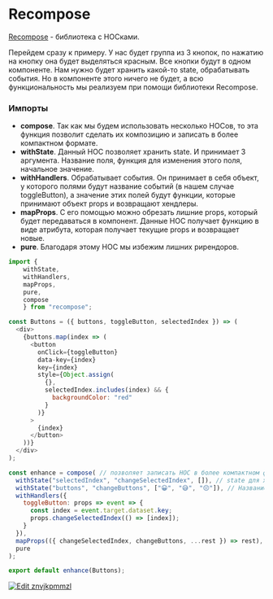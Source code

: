 # Recompose

[Recompose](https://github.com/acdlite/recompose) - библиотека с HOCками.

Перейдем сразу к примеру. У нас будет группа из 3 кнопок, по нажатию на кнопку она будет выделяться красным. Все кнопки будут в одном компоненте. Нам нужно будет хранить какой-то state, обрабатывать события. Но в компоненте этого ничего не будет, а всю функциональность мы реализуем при помощи библиотеки Recompose.

### Импорты

- **сompose**. Так как мы будем использовать несколько HOCов, то эта функция позволит сделать их композицию и записать в более компактном формате.
- **withState**. Данный HOC позволяет хранить state. И принимает 3 аргумента. Название поля, функция для изменения этого поля, начальное значение.
- **withHandlers**. Обрабатывает события. Он принимает в себя объект, у которого полями будут название событий (в нашем случае toggleButton), а значение этих полей будут функции, которые принимают объект props и возвращают хендлеры.
- **mapProps**. С его помощью можно обрезать лишние props, который будет передаваться в компонент. Данные HOC получает функцию в виде атрибута, которая получает текущие props и возвращает новые.
- **pure**. Благодаря этому HOC мы избежим лишних рирендоров.

```javascript
import {
    withState,
    withHandlers,
    mapProps,
    pure,
    compose
    } from "recompose";

const Buttons = ({ buttons, toggleButton, selectedIndex }) => (
  <div>
    {buttons.map(index => (
      <button
        onClick={toggleButton}
        data-key={index}
        key={index}
        style={Object.assign(
          {},
          selectedIndex.includes(index) && {
            backgroundColor: "red"
          }
        )}
      >
        {index}
      </button>
    ))}
  </div>
);

const enhance = compose( // позволяет записать HOC в более компактном формате
  withState("selectedIndex", "changeSelectedIndex", []), // state для хранение выделенной кнопки
  withState("buttons", "changeButtons", ["😀", "😅", "😔"]), // Название поля, функция для изменения этого поля, начальное значение
  withHandlers({
    toggleButton: props => event => {
      const index = event.target.dataset.key;
      props.changeSelectedIndex(() => [index]);
    }
  }),
  mapProps(({ changeSelectedIndex, changeButtons, ...rest }) => rest), // выделяем props, которые нам не нужны
  pure
);

export default enhance(Buttons);
```

[![Edit znvjkpmmzl](https://codesandbox.io/static/img/play-codesandbox.svg)](https://codesandbox.io/s/znvjkpmmzl)